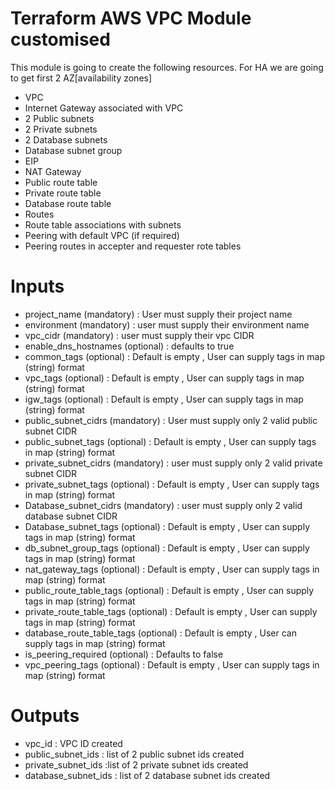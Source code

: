 # Terraform AWS VPC Module customised

This module is going to create the following resources. For HA we are going to get first 2 AZ[availability zones]

* VPC
* Internet Gateway associated with VPC
* 2 Public subnets
* 2 Private subnets
* 2 Database subnets
* Database subnet group
* EIP
* NAT Gateway
* Public route table
* Private route table
* Database route table
* Routes
* Route table associations with subnets
* Peering with default VPC (if required)
* Peering routes in accepter and requester rote tables

# Inputs

* project_name (mandatory) : User must supply their project name
* environment (mandatory) : user must supply their environment name 
* vpc_cidr  (mandatory) : user must supply their vpc CIDR
* enable_dns_hostnames (optional) : defaults to true
* common_tags (optional) : Default is empty , User can supply tags in map (string) format
* vpc_tags (optional) : Default is empty , User can supply tags in map (string) format
* igw_tags (optional) : Default is empty , User can supply tags in map (string) format
* public_subnet_cidrs (mandatory) : User must supply only 2 valid public subnet CIDR
* public_subnet_tags (optional) : Default is empty , User can supply tags in map (string) format
* private_subnet_cidrs (mandatory) : user must supply only 2 valid private subnet CIDR
* private_subnet_tags (optional) : Default is empty , User can supply tags in map (string) format
* Database_subnet_cidrs (mandatory) : user must supply only 2 valid database subnet CIDR
* Database_subnet_tags (optional) : Default is empty , User can supply tags in map (string) format
* db_subnet_group_tags (optional) : Default is empty , User can supply tags in map (string) format
* nat_gateway_tags (optional) : Default is empty , User can supply tags in map (string) format
* public_route_table_tags (optional) : Default is empty , User can supply tags in map (string) format
* private_route_table_tags (optional) : Default is empty , User can supply tags in map (string) format
* database_route_table_tags (optional) : Default is empty , User can supply tags in map (string) format
* is_peering_required (optional) : Defaults to false
* vpc_peering_tags (optional) : Default is empty , User can supply tags in map (string) format

# Outputs
 
* vpc_id : VPC ID created
* public_subnet_ids : list of 2 public subnet ids created
* private_subnet_ids :list of 2 private subnet ids created
* database_subnet_ids : list of 2 database subnet ids created 